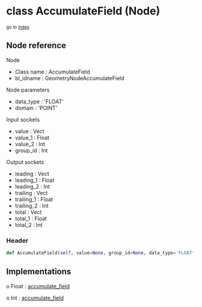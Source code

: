 # class AccumulateField (Node)

<sub>go to [index](/docs/index.md)</sub>

## Node reference

Node
 - Class name : AccumulateField
 - bl_idname : GeometryNodeAccumulateField

Node parameters
 - data_type : 'FLOAT'
 - domain : 'POINT'

Input sockets
 - value : Vect
 - value_1 : Float
 - value_2 : Int
 - group_id : Int

Output sockets
 - leading : Vect
 - leading_1 : Float
 - leading_2 : Int
 - trailing : Vect
 - trailing_1 : Float
 - trailing_2 : Int
 - total : Vect
 - total_1 : Float
 - total_2 : Int

### Header

``` python
def AccumulateField(self, value=None, group_id=None, data_type='FLOAT', domain='POINT', node_label=None, node_color=None):
```

## Implementations

o Float : [accumulate_field](/docs/GeoNodes_classes/Float.md#accumulate_field)

o Int : [accumulate_field](/docs/GeoNodes_classes/Int.md#accumulate_field)


